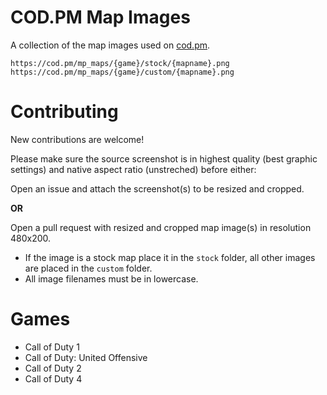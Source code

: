 # COD.PM Map Images

A collection of the map images used on [cod.pm](https://cod.pm).

```plaintext
https://cod.pm/mp_maps/{game}/stock/{mapname}.png
https://cod.pm/mp_maps/{game}/custom/{mapname}.png
```

# Contributing

New contributions are welcome!

Please make sure the source screenshot is in highest quality (best graphic settings) and native aspect ratio (unstreched) before either:

Open an issue and attach the screenshot(s) to be resized and cropped.

**OR**

Open a pull request with resized and cropped map image(s) in resolution 480x200.

 - If the image is a stock map place it in the `stock` folder, all other images are placed in the `custom` folder.
 - All image filenames must be in lowercase.

# Games

- Call of Duty 1
- Call of Duty: United Offensive
- Call of Duty 2
- Call of Duty 4

